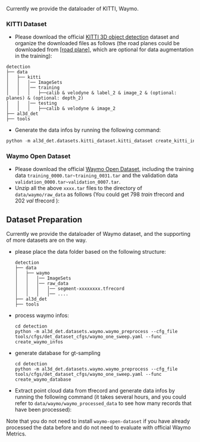 Currently we provide the dataloader of KITTI, Waymo.
### KITTI Dataset
* Please download the official [KITTI 3D object detection](http://www.cvlibs.net/datasets/kitti/eval_object.php?obj_benchmark=3d) dataset and organize the downloaded files as follows (the road planes could be downloaded from [[road plane]](https://drive.google.com/file/d/1d5mq0RXRnvHPVeKx6Q612z0YRO1t2wAp/view?usp=sharing), which are optional for data augmentation in the training):

```
detection
├── data
│   ├── kitti
│   │   │── ImageSets
│   │   │── training
│   │   │   ├──calib & velodyne & label_2 & image_2 & (optional: planes) & (optional: depth_2)
│   │   │── testing
│   │   │   ├──calib & velodyne & image_2
├── al3d_det
├── tools
```

* Generate the data infos by running the following command: 
```python 
python -m al3d_det.datasets.kitti_dataset.kitti_dataset create_kitti_infos tools/cfgs/dataset_configs/kitti_dataset.yaml
```

### Waymo Open Dataset
* Please download the official [Waymo Open Dataset](https://waymo.com/open/download/), 
including the training data `training_0000.tar~training_0031.tar` and the validation 
data `validation_0000.tar~validation_0007.tar`.
* Unzip all the above `xxxx.tar` files to the directory of `data/waymo/raw_data` as follows (You could get 798 *train* tfrecord and 202 *val* tfrecord ):  
## Dataset Preparation
Currently we provide the dataloader of Waymo dataset, and the supporting of more datasets are on the way.  

- please place the data folder based on the following structure:
	```
	detection
	├── data
	│   ├── waymo
	│   │   │── ImageSets
	│   │   │── raw_data
	│   │   │   │── segment-xxxxxxxx.tfrecord
	│   │   │   │── ....
	├── al3d_det
	├── tools
	```

- process waymo infos:
  ```
  cd detection
  python -m al3d_det.datasets.waymo.waymo_preprocess --cfg_file tools/cfgs/det_dataset_cfgs/waymo_one_sweep.yaml --func create_waymo_infos
  ```

- generate database for gt-sampling
  ```
  cd detection
  python -m al3d_det.datasets.waymo.waymo_preprocess --cfg_file tools/cfgs/det_dataset_cfgs/waymo_one_sweep.yaml --func create_waymo_database
  ```

* Extract point cloud data from tfrecord and generate data infos by running the following command (it takes several hours, 
and you could refer to `data/waymo/waymo_processed_data` to see how many records that have been processed): 

Note that you do not need to install `waymo-open-dataset` if you have already processed the data before and do not need to evaluate with official Waymo Metrics. 
